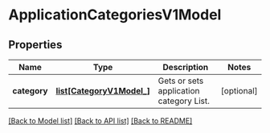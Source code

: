 # ApplicationCategoriesV1Model

## Properties
Name | Type | Description | Notes
------------ | ------------- | ------------- | -------------
**category** | [**list[CategoryV1Model_]**](CategoryV1Model_.md) | Gets or sets application category List. | [optional] 

[[Back to Model list]](../README.md#documentation-for-models) [[Back to API list]](../README.md#documentation-for-api-endpoints) [[Back to README]](../README.md)


